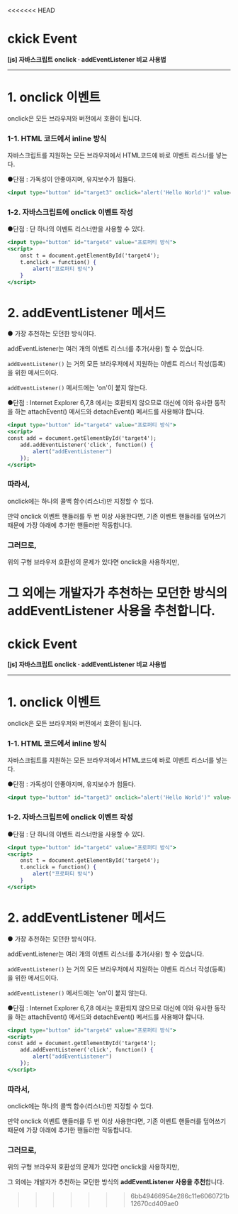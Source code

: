 <<<<<<< HEAD
# ckick Event

**[js] 자바스크립트 onclick · addEventListener 비교 사용법**

---



# 1. onclick 이벤트

onclick은 모든 브라우저와 버전에서 호환이 됩니다.



### 1-1. HTML 코드에서 inline 방식

자바스크립트를 지원하는 모든 브라우저에서 HTML코드에 바로 이벤트 리스너를 넣는다.

●단점 : 가독성이 안좋아지며, 유지보수가 힘들다.

```jsx
<input type="button" id="target3" onclick="alert('Hello World')" value="alertBtn_this_inline">
```



### 1-2. 자바스크립트에 onclick 이벤트 작성

●단점 : 단 하나의 이벤트 리스너만을 사용할 수 있다.

```jsx
<input type="button" id="target4" value="프로퍼티 방식">
<script>
	onst t = document.getElementById('target4');
	t.onclick = function() {
	    alert("프로퍼티 방식")
	}
</script>
```





# 2. addEventListener 메서드

● 가장 추천하는 모던한 방식이다.

addEventListener는 여러 개의 이벤트 리스너를 추가(사용) 할 수 있습니다.

`addEventListener()` 는 거의 모든 브라우저에서 지원하는 이벤트 리스너 작성(등록)을 위한 메서드이다.

`addEventListener()` 메서드에는 'on'이 붙지 않는다.

●단점 : Internet Explorer 6,7,8 에서는 호환되지 않으므로 대신에 이와 유사한 동작을 하는 attachEvent() 메서드와 detachEvent() 메서드를 사용해야 합니다.

```jsx
<input type="button" id="target4" value="프로퍼티 방식">
<script>
const add = document.getElementById('target4');
    add.addEventListener('click', function() {
        alert("addEventListener")
    });
</script>
```



### 따라서,

onclick에는 하나의 콜백 함수(리스너)만 지정할 수 있다.  

만약 onclick 이벤트 핸들러를 두 번 이상 사용한다면, 기존 이벤트 핸들러를 덮어쓰기 때문에 가장 아래에 추가한 핸들러만 작동합니다.



### 그러므로,

위의 구형 브라우저 호환성의 문제가 있다면 onclick을 사용하지만, 

그 외에는 개발자가 추천하는 모던한 방식의 **addEventListener 사용을 추천**합니다.
=======
# ckick Event

**[js] 자바스크립트 onclick · addEventListener 비교 사용법**

---



# 1. onclick 이벤트

onclick은 모든 브라우저와 버전에서 호환이 됩니다.



### 1-1. HTML 코드에서 inline 방식

자바스크립트를 지원하는 모든 브라우저에서 HTML코드에 바로 이벤트 리스너를 넣는다.

●단점 : 가독성이 안좋아지며, 유지보수가 힘들다.

```jsx
<input type="button" id="target3" onclick="alert('Hello World')" value="alertBtn_this_inline">
```



### 1-2. 자바스크립트에 onclick 이벤트 작성

●단점 : 단 하나의 이벤트 리스너만을 사용할 수 있다.

```jsx
<input type="button" id="target4" value="프로퍼티 방식">
<script>
	onst t = document.getElementById('target4');
	t.onclick = function() {
	    alert("프로퍼티 방식")
	}
</script>
```





# 2. addEventListener 메서드

● 가장 추천하는 모던한 방식이다.

addEventListener는 여러 개의 이벤트 리스너를 추가(사용) 할 수 있습니다.

`addEventListener()` 는 거의 모든 브라우저에서 지원하는 이벤트 리스너 작성(등록)을 위한 메서드이다.

`addEventListener()` 메서드에는 'on'이 붙지 않는다.

●단점 : Internet Explorer 6,7,8 에서는 호환되지 않으므로 대신에 이와 유사한 동작을 하는 attachEvent() 메서드와 detachEvent() 메서드를 사용해야 합니다.

```jsx
<input type="button" id="target4" value="프로퍼티 방식">
<script>
const add = document.getElementById('target4');
    add.addEventListener('click', function() {
        alert("addEventListener")
    });
</script>
```



### 따라서,

onclick에는 하나의 콜백 함수(리스너)만 지정할 수 있다.  

만약 onclick 이벤트 핸들러를 두 번 이상 사용한다면, 기존 이벤트 핸들러를 덮어쓰기 때문에 가장 아래에 추가한 핸들러만 작동합니다.



### 그러므로,

위의 구형 브라우저 호환성의 문제가 있다면 onclick을 사용하지만, 

그 외에는 개발자가 추천하는 모던한 방식의 **addEventListener 사용을 추천**합니다.
>>>>>>> 6bb49466954e286c11e6060721b12670cd409ae0
